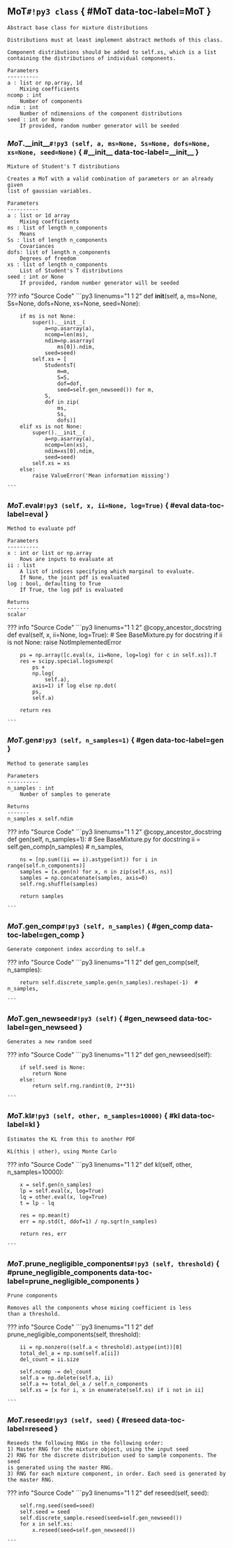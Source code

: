 ## **MoT**`#!py3 class` { #MoT data-toc-label=MoT }


```
Abstract base class for mixture distributions

Distributions must at least implement abstract methods of this class.

Component distributions should be added to self.xs, which is a list
containing the distributions of individual components.

Parameters
----------
a : list or np.array, 1d
    Mixing coefficients
ncomp : int
    Number of components
ndim : int
    Number of ndimensions of the component distributions
seed : int or None
    If provided, random number generator will be seeded
```

### *MoT*.**\_\_init\_\_**`#!py3 (self, a, ms=None, Ss=None, dofs=None, xs=None, seed=None)` { #\_\_init\_\_ data-toc-label=\_\_init\_\_ }


```
Mixture of Student's T distributions

Creates a MoT with a valid combination of parameters or an already given
list of gaussian variables.

Parameters
----------
a : list or 1d array
    Mixing coefficients
ms : list of length n_components
    Means
Ss : list of length n_components
    Covariances
dofs: list of length n_components
    Degrees of freedom
xs : list of length n_components
    List of Student's T distributions
seed : int or None
    If provided, random number generator will be seeded
```


??? info "Source Code" 
	```py3 linenums="1 1 2" 
	def __init__(self, a, ms=None, Ss=None, dofs=None, xs=None, seed=None):
	    
	    if ms is not None:
	        super().__init__(
	            a=np.asarray(a),
	            ncomp=len(ms),
	            ndim=np.asarray(
	                ms[0]).ndim,
	            seed=seed)
	        self.xs = [
	            StudentsT(
	                m=m,
	                S=S,
	                dof=dof,
	                seed=self.gen_newseed()) for m,
	            S,
	            dof in zip(
	                ms,
	                Ss,
	                dofs)]
	    elif xs is not None:
	        super().__init__(
	            a=np.asarray(a),
	            ncomp=len(xs),
	            ndim=xs[0].ndim,
	            seed=seed)
	        self.xs = xs
	    else:
	        raise ValueError('Mean information missing')
	
	```
### *MoT*.**eval**`#!py3 (self, x, ii=None, log=True)` { #eval data-toc-label=eval }


```
Method to evaluate pdf

Parameters
----------
x : int or list or np.array
    Rows are inputs to evaluate at
ii : list
    A list of indices specifying which marginal to evaluate.
    If None, the joint pdf is evaluated
log : bool, defaulting to True
    If True, the log pdf is evaluated

Returns
-------
scalar
```


??? info "Source Code" 
	```py3 linenums="1 1 2" 
	@copy_ancestor_docstring
	def eval(self, x, ii=None, log=True):
	    # See BaseMixture.py for docstring
	    if ii is not None:
	        raise NotImplementedError
	
	    ps = np.array([c.eval(x, ii=None, log=log) for c in self.xs]).T
	    res = scipy.special.logsumexp(
	        ps +
	        np.log(
	            self.a),
	        axis=1) if log else np.dot(
	        ps,
	        self.a)
	
	    return res
	
	```
### *MoT*.**gen**`#!py3 (self, n_samples=1)` { #gen data-toc-label=gen }


```
Method to generate samples

Parameters
----------
n_samples : int
    Number of samples to generate

Returns
-------
n_samples x self.ndim
```


??? info "Source Code" 
	```py3 linenums="1 1 2" 
	@copy_ancestor_docstring
	def gen(self, n_samples=1):
	    # See BaseMixture.py for docstring
	    ii = self.gen_comp(n_samples)  # n_samples,
	
	    ns = [np.sum((ii == i).astype(int)) for i in range(self.n_components)]
	    samples = [x.gen(n) for x, n in zip(self.xs, ns)]
	    samples = np.concatenate(samples, axis=0)
	    self.rng.shuffle(samples)
	
	    return samples
	
	```
### *MoT*.**gen\_comp**`#!py3 (self, n_samples)` { #gen\_comp data-toc-label=gen\_comp }


```
Generate component index according to self.a
```


??? info "Source Code" 
	```py3 linenums="1 1 2" 
	def gen_comp(self, n_samples):
	    
	    return self.discrete_sample.gen(n_samples).reshape(-1)  # n_samples,
	
	```
### *MoT*.**gen\_newseed**`#!py3 (self)` { #gen\_newseed data-toc-label=gen\_newseed }


```
Generates a new random seed
```


??? info "Source Code" 
	```py3 linenums="1 1 2" 
	def gen_newseed(self):
	    
	    if self.seed is None:
	        return None
	    else:
	        return self.rng.randint(0, 2**31)
	
	```
### *MoT*.**kl**`#!py3 (self, other, n_samples=10000)` { #kl data-toc-label=kl }


```
Estimates the KL from this to another PDF

KL(this | other), using Monte Carlo
```


??? info "Source Code" 
	```py3 linenums="1 1 2" 
	def kl(self, other, n_samples=10000):
	    
	    x = self.gen(n_samples)
	    lp = self.eval(x, log=True)
	    lq = other.eval(x, log=True)
	    t = lp - lq
	
	    res = np.mean(t)
	    err = np.std(t, ddof=1) / np.sqrt(n_samples)
	
	    return res, err
	
	```
### *MoT*.**prune\_negligible\_components**`#!py3 (self, threshold)` { #prune\_negligible\_components data-toc-label=prune\_negligible\_components }


```
Prune components

Removes all the components whose mixing coefficient is less
than a threshold.
```


??? info "Source Code" 
	```py3 linenums="1 1 2" 
	def prune_negligible_components(self, threshold):
	    
	    ii = np.nonzero((self.a < threshold).astype(int))[0]
	    total_del_a = np.sum(self.a[ii])
	    del_count = ii.size
	
	    self.ncomp -= del_count
	    self.a = np.delete(self.a, ii)
	    self.a += total_del_a / self.n_components
	    self.xs = [x for i, x in enumerate(self.xs) if i not in ii]
	
	```
### *MoT*.**reseed**`#!py3 (self, seed)` { #reseed data-toc-label=reseed }


```
Reseeds the following RNGs in the following order:
1) Master RNG for the mixture object, using the input seed
2) RNG for the discrete distribution used to sample components. The seed
is generated using the master RNG.
3) RNG for each mixture component, in order. Each seed is generated by
the master RNG.
```


??? info "Source Code" 
	```py3 linenums="1 1 2" 
	def reseed(self, seed):
	    
	    self.rng.seed(seed=seed)
	    self.seed = seed
	    self.discrete_sample.reseed(seed=self.gen_newseed())
	    for x in self.xs:
	        x.reseed(seed=self.gen_newseed())
	
	```
